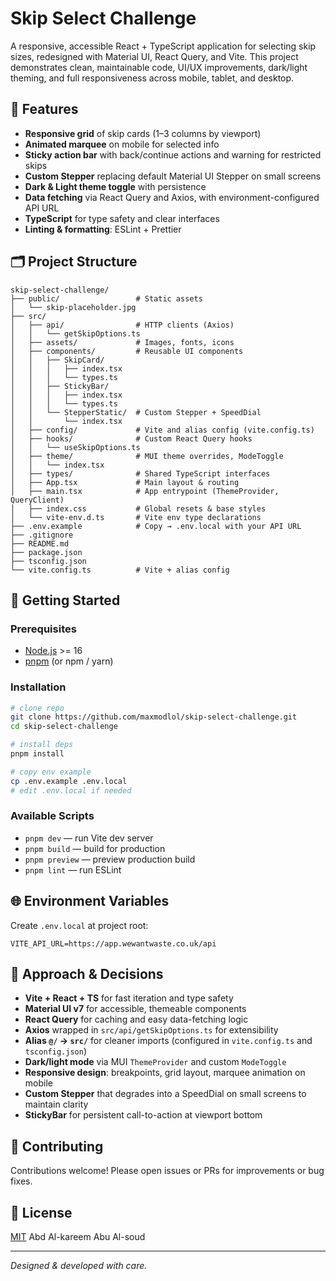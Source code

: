 # Skip Select Challenge

A responsive, accessible React + TypeScript application for selecting skip sizes, redesigned with Material UI, React Query, and Vite. This project demonstrates clean, maintainable code, UI/UX improvements, dark/light theming, and full responsiveness across mobile, tablet, and desktop.

## 🚀 Features

- **Responsive grid** of skip cards (1–3 columns by viewport)
- **Animated marquee** on mobile for selected info
- **Sticky action bar** with back/continue actions and warning for restricted skips
- **Custom Stepper** replacing default Material UI Stepper on small screens
- **Dark & Light theme toggle** with persistence
- **Data fetching** via React Query and Axios, with environment-configured API URL
- **TypeScript** for type safety and clear interfaces
- **Linting & formatting**: ESLint + Prettier

## 🗂️ Project Structure

```
skip-select-challenge/
├── public/                 # Static assets
│   └── skip-placeholder.jpg
├── src/
│   ├── api/                # HTTP clients (Axios)
│   │   └── getSkipOptions.ts
│   ├── assets/             # Images, fonts, icons
│   ├── components/         # Reusable UI components
│   │   ├── SkipCard/
│   │   │   ├── index.tsx
│   │   │   └── types.ts
│   │   ├── StickyBar/
│   │   │   ├── index.tsx
│   │   │   └── types.ts
│   │   └── StepperStatic/  # Custom Stepper + SpeedDial
│   │       └── index.tsx
│   ├── config/             # Vite and alias config (vite.config.ts)
│   ├── hooks/              # Custom React Query hooks
│   │   └── useSkipOptions.ts
│   ├── theme/              # MUI theme overrides, ModeToggle
│   │   └── index.tsx
│   ├── types/              # Shared TypeScript interfaces
│   ├── App.tsx             # Main layout & routing
│   ├── main.tsx            # App entrypoint (ThemeProvider, QueryClient)
│   ├── index.css           # Global resets & base styles
│   └── vite-env.d.ts       # Vite env type declarations
├── .env.example            # Copy → .env.local with your API URL
├── .gitignore
├── README.md
├── package.json
├── tsconfig.json
└── vite.config.ts          # Vite + alias config
```

## 🔧 Getting Started

### Prerequisites

- [Node.js](https://nodejs.org/) >= 16
- [pnpm](https://pnpm.io/) (or npm / yarn)

### Installation

```bash
# clone repo
git clone https://github.com/maxmodlol/skip-select-challenge.git
cd skip-select-challenge

# install deps
pnpm install

# copy env example
cp .env.example .env.local
# edit .env.local if needed
```

### Available Scripts

- `pnpm dev` — run Vite dev server
- `pnpm build` — build for production
- `pnpm preview` — preview production build
- `pnpm lint` — run ESLint

## 🌐 Environment Variables

Create `.env.local` at project root:

```env
VITE_API_URL=https://app.wewantwaste.co.uk/api
```

## 📐 Approach & Decisions

- **Vite + React + TS** for fast iteration and type safety
- **Material UI v7** for accessible, themeable components
- **React Query** for caching and easy data-fetching logic
- **Axios** wrapped in `src/api/getSkipOptions.ts` for extensibility
- **Alias `@/` → `src/`** for cleaner imports (configured in `vite.config.ts` and `tsconfig.json`)
- **Dark/light mode** via MUI `ThemeProvider` and custom `ModeToggle`
- **Responsive design**: breakpoints, grid layout, marquee animation on mobile
- **Custom Stepper** that degrades into a SpeedDial on small screens to maintain clarity
- **StickyBar** for persistent call-to-action at viewport bottom

## 🤝 Contributing

Contributions welcome! Please open issues or PRs for improvements or bug fixes.

## 📄 License

[MIT](LICENSE)
Abd Al-kareem Abu Al-soud

---

_Designed & developed with care._
